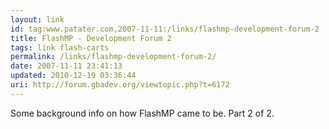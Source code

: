 ```yaml
---
layout: link
id: tag:www.patater.com,2007-11-11:/links/flashmp-development-forum-2
title: FlashMP - Development Forum 2
tags: link flash-carts
permalink: /links/flashmp-development-forum-2/
date: 2007-11-11 23:41:13
updated: 2010-12-19 03:36:44
uri: http://forum.gbadev.org/viewtopic.php?t=6172
---
```

Some background info on how FlashMP came to be. Part 2 of 2.
